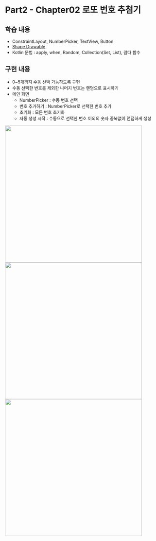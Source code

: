 # Part2 - Chapter02 로또 번호 추첨기

## 학습 내용
- ConstraintLayout, NumberPicker, TextView, Button
- [Shape Drawable](https://developer.android.com/guide/topics/resources/drawable-resource?hl=ko#Shape)
- Kotlin 문법 : apply, when, Random, Collection(Set, List), 람다 함수

## 구현 내용
- 0~5개까지 수동 선택 가능하도록 구현
- 수동 선택한 번호를 제외한 나머지 번호는 랜덤으로 표시하기
- 메인 화면
    - NumberPicker : 수동 번호 선택
    - 번호 추가하기 : NumberPicker로 선택한 번호 추가
    - 초기화 : 모든 번호 초기화
    - 자동 생성 시작 : 수동으로 선택한 번호 이외의 숫자 중복없이 랜덤하게 생성

<img src="https://user-images.githubusercontent.com/43491968/152492690-96627222-85c3-4622-ad4b-9fb2ce5925ec.png" height="450">
<img src="https://user-images.githubusercontent.com/43491968/152492731-119b0262-dec1-4643-82b6-84391849e77f.png" height="450">
<img src="https://user-images.githubusercontent.com/43491968/152492801-7279c373-ef36-45aa-9c29-ad0f1d94df42.png" height="450">


